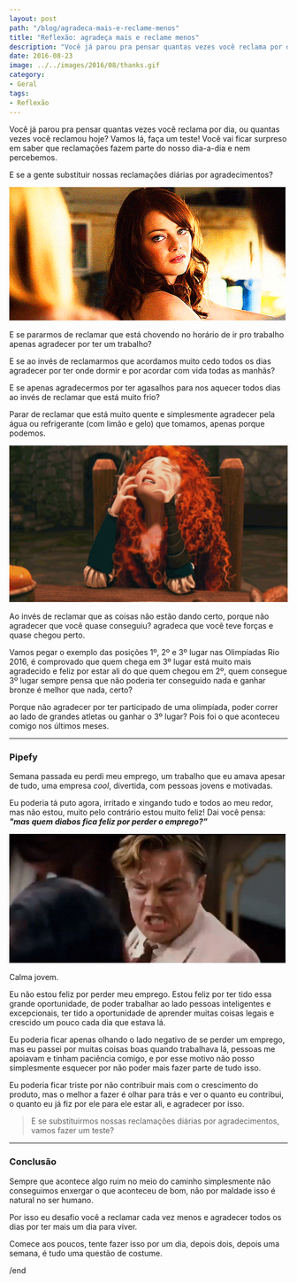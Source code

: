 ```yaml
---
layout: post
path: "/blog/agradeca-mais-e-reclame-menos"
title: "Reflexão: agradeça mais e reclame menos"
description: "Você já parou pra pensar quantas vezes você reclama por dia, ou quantas vezes você reclamou hoje?"
date: 2016-08-23
image: ../../images/2016/08/thanks.gif
category:
- Geral
tags:
- Reflexão
---
```


Você já parou pra pensar quantas vezes você reclama por dia, ou quantas vezes você reclamou hoje? Vamos lá, faça um teste! Você vai ficar surpreso em saber que reclamações fazem parte do nosso dia-a-dia e nem percebemos.

E se a gente substituir nossas reclamações diárias por agradecimentos?

![Gif Thanks](../../images/2016/08/thanks.gif)

E se pararmos de reclamar que está chovendo no horário de ir pro trabalho apenas agradecer por ter um trabalho?

E se ao invés de reclamarmos que acordamos muito cedo todos os dias agradecer por ter onde dormir e por acordar com vida todas as manhãs?

E se apenas agradecermos por ter agasalhos para nos aquecer todos dias ao invés de reclamar que está muito frio?

Parar de reclamar que está muito quente e simplesmente agradecer pela água ou refrigerante (com limão e gelo) que tomamos, apenas porque podemos.

![Gif nooo](../../images/2016/08/nooo.gif)

Ao invés de reclamar que as coisas não estão dando certo, porque não agradecer que você quase conseguiu? agradeca que você teve forças e quase chegou perto.

Vamos pegar o exemplo das posições 1º, 2º e 3º lugar nas Olimpíadas Rio 2016, é comprovado que quem chega em 3º lugar está muito mais agradecido e feliz por estar ali do que quem chegou em 2º, quem consegue 3º lugar sempre pensa que não poderia ter conseguido nada e ganhar bronze é melhor que nada, certo?

Porque não agradecer por ter participado de uma olimpíada, poder correr ao lado de grandes atletas ou ganhar o 3º lugar? Pois foi o que aconteceu comigo nos últimos meses.

---

### Pipefy

Semana passada eu perdi meu emprego, um trabalho que eu amava apesar de tudo, uma empresa _cool_, divertida, com pessoas jovens e motivadas.

Eu poderia tá puto agora, irritado e xingando tudo e todos ao meu redor, mas não estou, muito pelo contrário estou muito feliz! Dai você pensa: **_"mas quem diabos fica feliz por perder o emprego?”_**

![Gif angry](../../images/2016/08/angry.gif)

Calma jovem.

Eu não estou feliz por perder meu emprego. Estou feliz por ter tido essa grande oportunidade, de poder trabalhar ao lado pessoas inteligentes e excepcionais, ter tido a oportunidade de aprender muitas coisas legais e crescido um pouco cada dia que estava lá.

Eu poderia ficar apenas olhando o lado negativo de se perder um emprego, mas eu passei por muitas coisas boas quando trabalhava lá, pessoas me apoiavam e tinham paciência comigo, e por esse motivo não posso simplesmente esquecer por não poder mais fazer parte de tudo isso.

Eu poderia ficar triste por não contribuir mais com o crescimento do produto, mas o melhor a fazer é olhar para trás e ver o quanto eu contribui, o quanto eu já fiz por ele para ele estar ali, e agradecer por isso.

> E se substituirmos nossas reclamações diárias por agradecimentos, vamos fazer um teste?

---

### Conclusão

Sempre que acontece algo ruim no meio do caminho simplesmente não conseguimos enxergar o que aconteceu de bom, não por maldade isso é natural no ser humano.

Por isso eu desafio você a reclamar cada vez menos e agradecer todos os dias por ter mais um dia para viver.

Comece aos poucos, tente fazer isso por um dia, depois dois, depois uma semana, é tudo uma questão de costume.

/end

